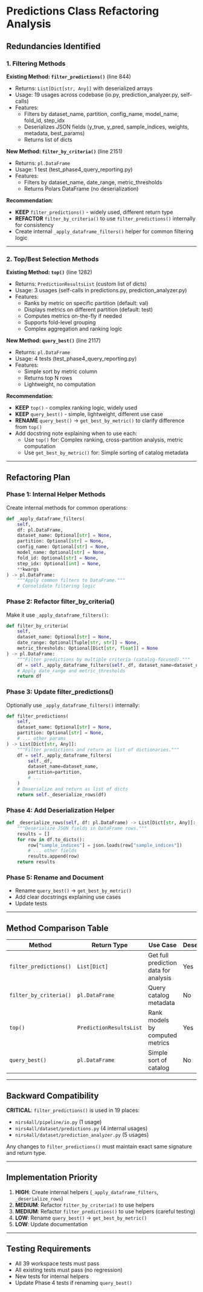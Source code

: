 # Predictions Class Refactoring Analysis

## Redundancies Identified

### 1. Filtering Methods

**Existing Method: `filter_predictions()`** (line 844)
- Returns: `List[Dict[str, Any]]` with deserialized arrays
- Usage: 19 usages across codebase (io.py, prediction_analyzer.py, self-calls)
- Features:
  - Filters by dataset_name, partition, config_name, model_name, fold_id, step_idx
  - Deserializes JSON fields (y_true, y_pred, sample_indices, weights, metadata, best_params)
  - Returns list of dicts

**New Method: `filter_by_criteria()`** (line 2151)
- Returns: `pl.DataFrame`
- Usage: 1 test (test_phase4_query_reporting.py)
- Features:
  - Filters by dataset_name, date_range, metric_thresholds
  - Returns Polars DataFrame (no deserialization)

**Recommendation**:
- **KEEP** `filter_predictions()` - widely used, different return type
- **REFACTOR** `filter_by_criteria()` to use `filter_predictions()` internally for consistency
- Create internal `_apply_dataframe_filters()` helper for common filtering logic

---

### 2. Top/Best Selection Methods

**Existing Method: `top()`** (line 1282)
- Returns: `PredictionResultsList` (custom list of dicts)
- Usage: 3 usages (self-calls in predictions.py, prediction_analyzer.py)
- Features:
  - Ranks by metric on specific partition (default: val)
  - Displays metrics on different partition (default: test)
  - Computes metrics on-the-fly if needed
  - Supports fold-level grouping
  - Complex aggregation and ranking logic

**New Method: `query_best()`** (line 2117)
- Returns: `pl.DataFrame`
- Usage: 4 tests (test_phase4_query_reporting.py)
- Features:
  - Simple sort by metric column
  - Returns top N rows
  - Lightweight, no computation

**Recommendation**:
- **KEEP** `top()` - complex ranking logic, widely used
- **KEEP** `query_best()` - simple, lightweight, different use case
- **RENAME** `query_best()` → `get_best_by_metric()` to clarify difference from `top()`
- Add docstring note explaining when to use each:
  - Use `top()` for: Complex ranking, cross-partition analysis, metric computation
  - Use `get_best_by_metric()` for: Simple sorting of catalog metadata

---

## Refactoring Plan

### Phase 1: Internal Helper Methods
Create internal methods for common operations:

```python
def _apply_dataframe_filters(
    self,
    df: pl.DataFrame,
    dataset_name: Optional[str] = None,
    partition: Optional[str] = None,
    config_name: Optional[str] = None,
    model_name: Optional[str] = None,
    fold_id: Optional[str] = None,
    step_idx: Optional[int] = None,
    **kwargs
) -> pl.DataFrame:
    """Apply common filters to DataFrame."""
    # Consolidate filtering logic
```

### Phase 2: Refactor filter_by_criteria()
Make it use `_apply_dataframe_filters()`:

```python
def filter_by_criteria(
    self,
    dataset_name: Optional[str] = None,
    date_range: Optional[Tuple[str, str]] = None,
    metric_thresholds: Optional[Dict[str, float]] = None
) -> pl.DataFrame:
    """Filter predictions by multiple criteria (catalog-focused)."""
    df = self._apply_dataframe_filters(self._df, dataset_name=dataset_name)
    # Apply date_range and metric_thresholds
    return df
```

### Phase 3: Update filter_predictions()
Optionally use `_apply_dataframe_filters()` internally:

```python
def filter_predictions(
    self,
    dataset_name: Optional[str] = None,
    partition: Optional[str] = None,
    # ... other params
) -> List[Dict[str, Any]]:
    """Filter predictions and return as list of dictionaries."""
    df = self._apply_dataframe_filters(
        self._df,
        dataset_name=dataset_name,
        partition=partition,
        # ...
    )
    # Deserialize and return as list of dicts
    return self._deserialize_rows(df)
```

### Phase 4: Add Deserialization Helper
```python
def _deserialize_rows(self, df: pl.DataFrame) -> List[Dict[str, Any]]:
    """Deserialize JSON fields in DataFrame rows."""
    results = []
    for row in df.to_dicts():
        row["sample_indices"] = json.loads(row["sample_indices"])
        # ... other fields
        results.append(row)
    return results
```

### Phase 5: Rename and Document
- Rename `query_best()` → `get_best_by_metric()`
- Add clear docstrings explaining use cases
- Update tests

---

## Method Comparison Table

| Method | Return Type | Use Case | Deserialization | Computation |
|--------|-------------|----------|-----------------|-------------|
| `filter_predictions()` | `List[Dict]` | Get full prediction data for analysis | Yes | No |
| `filter_by_criteria()` | `pl.DataFrame` | Query catalog metadata | No | No |
| `top()` | `PredictionResultsList` | Rank models by computed metrics | Yes | Yes |
| `query_best()` | `pl.DataFrame` | Simple sort of catalog | No | No |

---

## Backward Compatibility

**CRITICAL**: `filter_predictions()` is used in 19 places:
- `nirs4all/pipeline/io.py` (1 usage)
- `nirs4all/dataset/predictions.py` (4 internal usages)
- `nirs4all/dataset/prediction_analyzer.py` (5 usages)

Any changes to `filter_predictions()` must maintain exact same signature and return type.

---

## Implementation Priority

1. **HIGH**: Create internal helpers (`_apply_dataframe_filters`, `_deserialize_rows`)
2. **MEDIUM**: Refactor `filter_by_criteria()` to use helpers
3. **MEDIUM**: Refactor `filter_predictions()` to use helpers (careful testing)
4. **LOW**: Rename `query_best()` → `get_best_by_metric()`
5. **LOW**: Update documentation

---

## Testing Requirements

- All 39 workspace tests must pass
- All existing tests must pass (no regression)
- New tests for internal helpers
- Update Phase 4 tests if renaming `query_best()`
